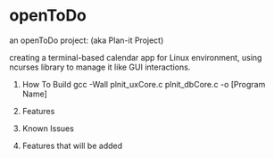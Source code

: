 # openToDo
an openToDo project: (aka Plan-it Project)

  creating a terminal-based calendar app for Linux environment,
  using ncurses library to manage it like GUI interactions.

1. How To Build
   gcc -Wall plnit_uxCore.c plnit_dbCore.c -o [Program Name]

2. Features

3. Known Issues

4. Features that will be added
